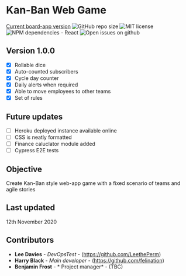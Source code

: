 # Kan-Ban Web Game


<!-- badges -->
[Current board-app version](https://img.shields.io/badge/current%20version-1.0.0-blue)
![GitHub repo size](https://img.shields.io/github/repo-size/leetheperm/Q3Hackathon-kanBan)
![MIT license](https://img.shields.io/badge/license-MIT-lightgrey)
![NPM dependencies - React](https://img.shields.io/npm/v/react?label=react)
![Open issues on github](https://img.shields.io/github/issues/leetheperm/q3hackathon-kanban)

## Version 1.0.0

- [x] Rollable dice
- [x] Auto-counted subscribers
- [x] Cycle day counter
- [x] Daily alerts when required
- [x] Able to move employees to other teams
- [x] Set of rules

## Future updates

- [ ] Heroku deployed instance available online
- [ ] CSS is neatly formatted
- [ ] Finance caluclator module added
- [ ] Cypress E2E tests

## Objective

Create Kan-Ban style web-app game with a fixed scenario of teams and agile stories

## Last updated

12th November 2020

## Contributors

* **Lee Davies** - *DevOpsTest* - (https://github.com/LeethePerm)
* **Harry Black** - *Main developer* - (https://github.com/felination)
* **Benjamin Frost** - * Project manager* - (TBC)